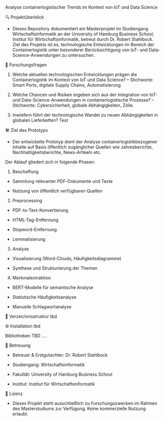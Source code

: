 Analyse containerlogistischer Trends im Kontext von IoT und Data Science


🔍 Projektüberblick
- Dieses Repository dokumentiert ein Masterprojekt im Studiengang Wirtschaftsinformatik an der University of Hamburg Business School, Institut für Wirtschaftsinformatik, betreut durch Dr. Robert Stahlbock. Ziel des Projekts ist es, technologische Entwicklungen im Bereich der Containerlogistik unter besonderer Berücksichtigung von IoT- und Data-Science-Anwendungen zu untersuchen.

🎯 Forschungsfragen
1. Welche aktuellen technologischen Entwicklungen prägen die Containerlogistik im Kontext von IoT und Data Science?
– Stichworte: Smart Ports, digitale Supply Chains, Automatisierung.

2. Welche Chancen und Risiken ergeben sich aus der Integration von IoT- und Data-Science-Anwendungen in containerlogistische Prozesse?
– Stichworte: Cybersicherheit, globale Abhängigkeiten, Zölle.

3. Inwiefern führt der technologische Wandel zu neuen Abhängigkeiten in globalen Lieferketten? Test

🛠️ Ziel des Prototyps
- Der entwickelte Prototyp dient der Analyse containerlogistikbezogener Inhalte auf Basis öffentlich zugänglicher Quellen wie Jahresberichte, Nachhaltigkeitsberichte, News-Artikeln etc.

Der Ablauf gliedert sich in folgende Phasen:

1. Beschaffung
- Sammlung relevanter PDF-Dokumente und Texte

- Nutzung von öffentlich verfügbaren Quellen

2. Preprocessing
- PDF-to-Text-Konvertierung

- HTML-Tag-Entfernung

- Stopword-Entfernung

- Lemmatisierung

3. Analyse
- Visualisierung (Word-Clouds, Häufigkeitsdiagramme)

- Synthese und Strukturierung der Themen

4. Merkmalextraktion
- BERT-Modelle für semantische Analyse

- Statistische Häufigkeitsanalyse

- Manuelle Schlagwortanalyse

📁 Verzeichnisstruktur
tbd

⚙️ Installation
tbd

 Bibliotheken
TBD
....

👤 Betreuung
- Betreuer & Erstgutachter: Dr. Robert Stahlbock

- Studiengang: Wirtschaftsinformatik

- Fakultät: University of Hamburg Business School

- Institut: Institut für Wirtschaftsinformatik

📄 Lizenz
- Dieses Projekt steht ausschließlich zu Forschungszwecken im Rahmen des Masterstudiums zur Verfügung. Keine kommerzielle Nutzung erlaubt.

